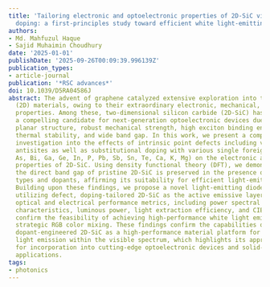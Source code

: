 ```yaml
---
title: 'Tailoring electronic and optoelectronic properties of 2D-SiC via defects and
  doping: a first-principles study toward efficient white light-emitting diodes'
authors:
- Md. Mahfuzul Haque
- Sajid Muhaimin Choudhury
date: '2025-01-01'
publishDate: '2025-09-26T00:09:39.996139Z'
publication_types:
- article-journal
publication: '*RSC advances*'
doi: 10.1039/D5RA04586J
abstract: The advent of graphene catalyzed extensive exploration into two-dimensional
  (2D) materials, owing to their extraordinary electronic, mechanical, and optical
  properties. Among these, two-dimensional silicon carbide (2D-SiC) has emerged as
  a compelling candidate for next-generation optoelectronic devices due to its inherent
  planar structure, robust mechanical strength, high exciton binding energy, high
  thermal stability, and wide band gap. In this work, we present a comprehensive first-principles
  investigation into the effects of intrinsic point defects including vacancies and
  antisites as well as substitutional doping with various single foreign atom (e.g.,
  As, Bi, Ga, Ge, In, P, Pb, Sb, Sn, Te, Ca, K, Mg) on the electronic and optical
  properties of 2D-SiC. Using density functional theory (DFT), we demonstrate that
  the direct band gap of pristine 2D-SiC is preserved in the presence of key defect
  types and dopants, affirming its suitability for efficient light-emitting applications.
  Building upon these findings, we propose a novel light-emitting diode (LED) architecture
  utilizing defect, doping-tailored 2D-SiC as the active emissive layer. Simulated
  optical and electrical performance metrics, including power spectral density, current–voltage
  characteristics, luminous power, light extraction efficiency, and CIE color coordinates,
  confirm the feasibility of achieving high-performance white light emission through
  strategic RGB color mixing. These findings confirm the capabilities of defect and
  dopant-engineered 2D-SiC as a high-performance material platform for adjustable
  light emission within the visible spectrum, which highlights its appropriateness
  for incorporation into cutting-edge optoelectronic devices and solid-state lighting
  applications.
tags:
- photonics
---
```

